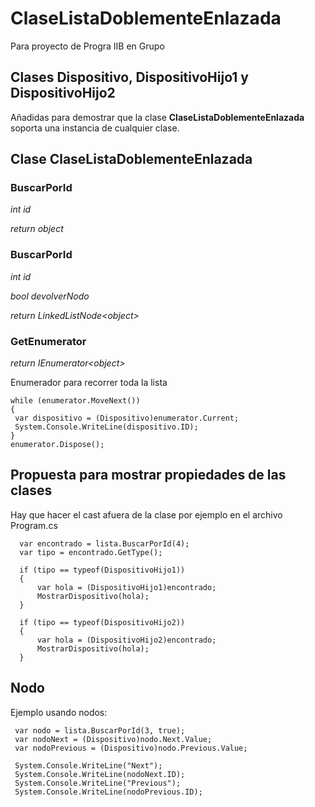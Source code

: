 # ClaseListaDoblementeEnlazada
Para proyecto de Progra IIB en Grupo

## Clases Dispositivo, DispositivoHijo1 y DispositivoHijo2

Añadidas para demostrar que la clase **ClaseListaDoblementeEnlazada** soporta una instancia de cualquier clase.


## Clase ClaseListaDoblementeEnlazada

### BuscarPorId
  *int id*
  
  *return object*
  
 ### BuscarPorId
  *int id*
  
  *bool devolverNodo*
  
  *return LinkedListNode&#60;object&#x3e;*
  
 ### GetEnumerator
  *return IEnumerator&#60;object&#x3e;*
  
 Enumerador para recorrer toda la lista
 
 ```
 while (enumerator.MoveNext())
 {
  var dispositivo = (Dispositivo)enumerator.Current;
  System.Console.WriteLine(dispositivo.ID);
 }
 enumerator.Dispose();
 
 ```

## Propuesta para mostrar propiedades de las clases

Hay que hacer el cast afuera de la clase por ejemplo en el archivo Program.cs

```
  var encontrado = lista.BuscarPorId(4);
  var tipo = encontrado.GetType();

  if (tipo == typeof(DispositivoHijo1))
  {
      var hola = (DispositivoHijo1)encontrado;
      MostrarDispositivo(hola);
  }

  if (tipo == typeof(DispositivoHijo2))
  {
      var hola = (DispositivoHijo2)encontrado;
      MostrarDispositivo(hola);
  }
```

## Nodo
Ejemplo usando nodos:

```
 var nodo = lista.BuscarPorId(3, true);
 var nodoNext = (Dispositivo)nodo.Next.Value;
 var nodoPrevious = (Dispositivo)nodo.Previous.Value;
 
 System.Console.WriteLine("Next");
 System.Console.WriteLine(nodoNext.ID);
 System.Console.WriteLine("Previous");
 System.Console.WriteLine(nodoPrevious.ID);
```

